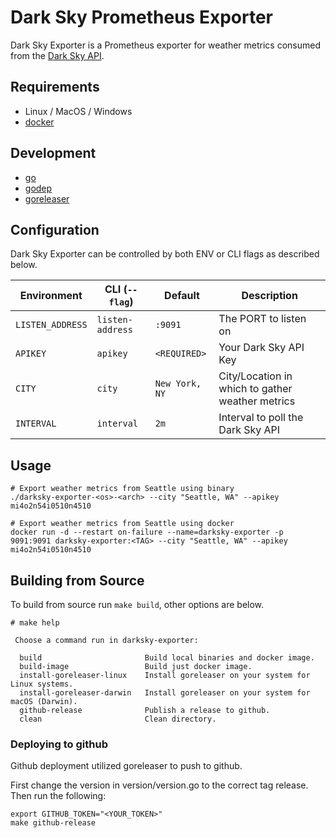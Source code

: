# Dark Sky Prometheus Exporter

Dark Sky Exporter is a Prometheus exporter for weather metrics consumed from the [Dark Sky API](https://darksky.net/dev).

## Requirements

* Linux / MacOS / Windows
* [docker](https://www.docker.com)

## Development

* [go](https://golang.org/dl)
* [godep](https://github.com/tools/godep)
* [goreleaser](https://github.com/goreleaser/goreleaser)

## Configuration

Dark Sky Exporter can be controlled by both ENV or CLI flags as described below.

| Environment        	       | CLI (`--flag`)              | Default                 	    | Description                                                                                                      |
|----------------------------|-----------------------------|---------------------------- |------------------------------------------------------------------------------------------------------------------|
| `LISTEN_ADDRESS`           | `listen-address`            | `:9091`                     | The PORT to listen on |
| `APIKEY`                   | `apikey`                    | `<REQUIRED>`                | Your Dark Sky API Key |
| `CITY`                     | `city`                      | `New York, NY`              | City/Location in which to gather weather metrics |
| `INTERVAL`                 | `interval`                  | `2m`                        | Interval to poll the Dark Sky API |

## Usage

```
# Export weather metrics from Seattle using binary
./darksky-exporter-<os>-<arch> --city "Seattle, WA" --apikey mi4o2n54i0510n4510

# Export weather metrics from Seattle using docker
docker run -d --restart on-failure --name=darksky-exporter -p 9091:9091 darksky-exporter:<TAG> --city "Seattle, WA" --apikey mi4o2n54i0510n4510
```

## Building from Source

To build from source run `make build`, other options are below.

```
# make help

 Choose a command run in darksky-exporter:

  build                       Build local binaries and docker image.
  build-image                 Build just docker image.
  install-goreleaser-linux    Install goreleaser on your system for Linux systems.
  install-goreleaser-darwin   Install goreleaser on your system for macOS (Darwin).
  github-release              Publish a release to github.
  clean                       Clean directory.

```

### Deploying to github

Github deployment utilized goreleaser to push to github.

First change the version in version/version.go to the correct tag release. Then run the following:

```
export GITHUB_TOKEN="<YOUR_TOKEN>"
make github-release
```
